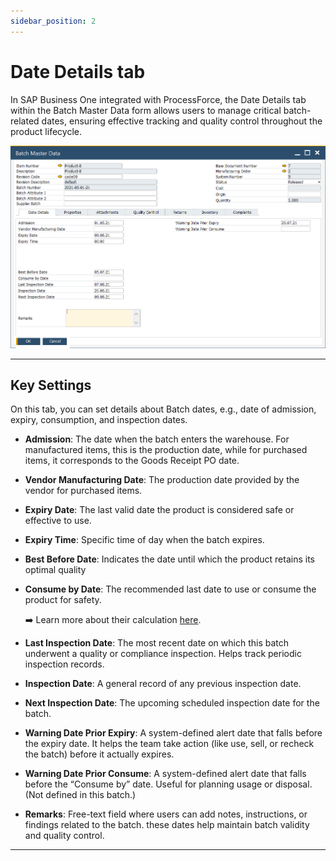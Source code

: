 ```yaml
---
sidebar_position: 2
---
```


# Date Details tab

In SAP Business One integrated with ProcessForce, the Date Details tab within the Batch Master Data form allows users to manage critical batch-related dates, ensuring effective tracking and quality control throughout the product lifecycle.

![Batch Master Data](./media/details-tab/batch-master-data.webp)

---

## Key Settings

On this tab, you can set details about Batch dates, e.g., date of admission, expiry, consumption, and inspection dates.

- **Admission**: The date when the batch enters the warehouse. For manufactured items, this is the production date, while for purchased items, it corresponds to the Goods Receipt PO date.
- **Vendor Manufacturing Date**: The production date provided by the vendor for purchased items.
- **Expiry Date**: The last valid date the product is considered safe or effective to use.
- **Expiry Time**: Specific time of day when the batch expires.
- **Best Before Date**: Indicates the date until which the product retains its optimal quality
- **Consume by Date**: The recommended last date to use or consume the product for safety.

    ➡️ Learn more about their calculation [here](../batch-control-settings/extended-batch-expiry-evaluation.md).
- **Last Inspection Date**: The most recent date on which this batch underwent a quality or compliance inspection. Helps track periodic inspection records.
- **Inspection Date**: A general record of any previous inspection date.
- **Next Inspection Date**: The upcoming scheduled inspection date for the batch.
- **Warning Date Prior Expiry**: A system-defined alert date that falls before the expiry date. It helps the team take action (like use, sell, or recheck the batch) before it actually expires.
- **Warning Date Prior Consume**: A system-defined alert date that falls before the “Consume by” date. Useful for planning usage or disposal. (Not defined in this batch.)
- **Remarks**: Free-text field where users can add notes, instructions, or findings related to the batch.
these dates help maintain batch validity and quality control. 

---
